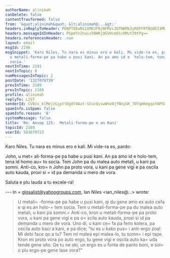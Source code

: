 ```yaml
---
authorName: alinimah
canDelete: false
contentTrasformed: false
from: '&quot;alinimah&quot; &lt;alinimah@...&gt;'
headers.inReplyToHeader: PENPTDEwNS1XM0JFNjNFMzc3QTNBMkIyRDFFRTBGOEI4MDBAcGh4LmdibD4=
headers.messageIdInHeader: PGpmYzZnais5NWRjQGVHcm91cHMuY29tPg==
headers.referencesHeader: .nan
layout: email
msgId: 2190
msgSnippet: 'Karo Niles. Tu nara es minus ero e kali. Mi vide-ra es, pardo: John,
  u metali-forma-pe pa habe u pusi kani. An pa amo id e  holo-tem, tena id homo auto
  socia.'
nextInTime: 2191
nextInTopic: 0
numMessagesInTopic: 2
postDate: '1327078739'
prevInTime: 2189
prevInTopic: 2189
profile: alinimah
replyTo: LIST
senderId: CV0zx_klMejzGjpttDgUl9Aat-SCucQviwWte9jfNUyGK_7OTqmKmgqxY8P5OqkBh5tdlsN-qC_a0S3e0Ihj5FrK_i_SMQ
spamInfo.isSpam: false
spamInfo.reason: '6'
systemMessage: false
title: 'Re: Aesop 125:  Metali-forma-pe e an Kani'
topicId: 2189
userId: 503879723
---
```


Karo Niles. Tu nara es minus ero e kali. Mi vide-ra es, pardo:

John, u met=
ali-forma-pe pa habe u pusi kani. An pa amo id e  holo-tem, tena id homo au=
to socia.  Tem John pa du malea auto metali, u kani pa somni.  Anti-co, kro=
n John pa proto vora, u kani pa gene vigi e pa oscila auto kauda, proxi si =
id pa demanda u mero de vora.

Saluta e plu lauda  a tu excele-ra!

--- In =
glosalist@yahoogroups.com, Ian Niles <ian_niles@...> wrote:
>
> 
> U metali=
-forma-pe pa habe u pusi kani, qi du gene amo ex auto cefa e qi es an holo-=
tem socia.  Tem u metali-forma-pe pa du malea auto metali, u kani pa somni.=
  Anti-co, kron u metali-forma-pe pa proto vora, u kani pa gene vigi e pa o=
scila auto kauda, proxi si id pa demanda u mero de vora.  Uno di, u kani ce=
fa pa feno kolera, pa oscila auto baci a kani, e pa dice; "tu es u kako pus=
i anti-ergo zoa!  Mi debi face qo a tu?  Tem mi malea epi malea-lo, tu somn=
i epi tape.  Kron mi proto vora po auto ergo, tu gene vigi e oscila auto ka=
uda tende gene sito.  Qe tu ne ski; un ergo es u fonta de panto boni, e sol=
o plu ergo-pe gene lase vora?"
>



